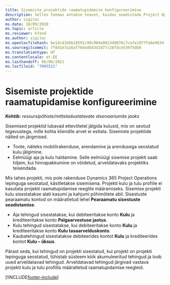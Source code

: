 ```yaml
---
title: Sisemiste projektide raamatupidamise konfigureerimine
description: Selles teemas antakse teavet, kuidas seadistada Project Operationsis sisemiste projektide raamatupidamistavasid.
author: sigitac
ms.date: 10/09/2020
ms.topic: article
ms.reviewer: kfend
ms.author: sigitac
ms.openlocfilehash: be1dcd1b6b18591c99c904e0013d9870c7cafe1077fa6e9634f2e9f495190848
ms.sourcegitcommit: 7f8d1e7a16af769adb43d1877c28fdce53975db8
ms.translationtype: HT
ms.contentlocale: et-EE
ms.lasthandoff: 08/06/2021
ms.locfileid: "7005521"
---
```

# <a name="configure-accounting-for-internal-projects"></a>Sisemiste projektide raamatupidamise konfigureerimine

_**Kehtib:** ressursipõhiste/mitteladustatavate stsenaariumite jaoks_

Sisemised projektid lubavad ettevõtetel jälgida kulusid, mis on seotud tegevustega, mille kohta kliendile arvet ei esitata. Sisemiste projektide näited on järgmised.

- Toote, näiteks mobiilirakenduse, arendamine ja arendusega seostatud kulu jälgimine.
- Eelmüügi aja ja kulu haldamine. Selle eelmüügi sisemise projekti saab hiljem, kui hinnapakkumine on võidetud, arveldatavaks projektiks teisendada.

Mis tahes projekti, mis pole rakenduse Dynamics 365 Project Operations lepinguga seostatud, käsitletakse sisemisena. Projekti kulu ja tulu profiile ei kasutata projekti raamatupidamise reeglite määramiseks. Sisemise projekti kulu sisestatakse alati kasumi ja kahjumi põhimõtete abil. Sisestuste pearaamatu kontod on määratletud lehel **Pearaamatu sisestuste seadistamise**.

- Aja tehingud sisestatakse, kui debiteeritakse konto **Kulu** ja krediteeritakse konto **Palgaarvestuse jaotus**.
- Kulu tehingud sisestatakse, kui debiteeritakse konto **Kulu** ja krediteeritakse konto **Kulu tasaarvelduskonto**.
- Kaubatehingud sisestatakse debiteerides kontot **Kulu** ja krediteerides kontot **Kulu – üksus**.

Pärast seda, kui tehingud on projekti sisestatud, kui projekt on projekti lepinguga seostatud, tühistab süsteem kõik akumuleeritud tehingud ja loob uued arveldatavad tehingud. Arveldatavad tehingud järgivad vastava projekti kulu ja tulu profiilis määratletud raamatupidamise reegleid.




[!INCLUDE[footer-include](../includes/footer-banner.md)]
